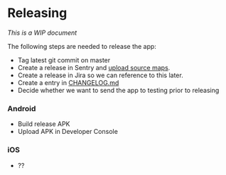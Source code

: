 # Releasing

*This is a WIP document*

The following steps are needed to release the app:

* Tag latest git commit on master
* Create a release in Sentry and [upload source maps](04-e2e.md).
* Create a release in Jira so we can reference to this later.
* Create a entry in [CHANGELOG.md](../CHANGELOG.md)
* Decide whether we want to send the app to testing prior to releasing

### Android

* Build release APK
* Upload APK in Developer Console

### iOS

* ??

